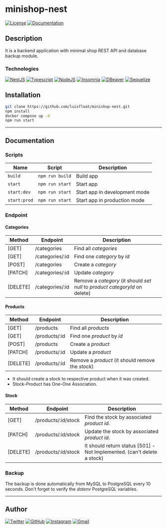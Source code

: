 # minishop-nest

<a href="README.md"><img src="https://img.shields.io/badge/License-UNLICENSED-005c99?style=flat&amp;logo=" alt="License"/></a> <a href="README.md#documentation"><img src="https://img.shields.io/badge/Documentation-README.md-005c99?style=flat&amp;logo=" alt="Documentation"/></a>

## Description

It is a backend application with minimal shop REST API and database backup module.

### Technologies

<a href="https://nestjs.com/"><img src="https://img.shields.io/badge/-NestJS-30363D?style=flat&amp;logo=nestjs" alt="NestJS"/></a> <a href="https://www.typescriptlang.org/"><img src="https://img.shields.io/badge/-Typescript-30363D?style=flat&amp;logo=typescript" alt="Typescript"/></a> <a href="https://nodejs.org/en/"><img src="https://img.shields.io/badge/-NodeJS-30363D?style=flat&amp;logo=node.js" alt="NodeJS"/></a> <a href="https://insomnia.rest/"><img src="https://img.shields.io/badge/-Insomnia-30363D?style=flat&amp;logo=insomnia" alt="Insomnia"/></a> <a href="https://dbeaver.io/"><img src="https://img.shields.io/badge/-DBeaver-30363D?style=flat&amp;logo=dbeaver" alt="DBeaver"/></a> <a href="https://sequelize.org/"><img src="https://img.shields.io/badge/-Sequelize-30363D?style=flat&amp;logo=sequelize" alt="Sequelize"/></a>

## Installation

```bash
git clone https://github.com/luisfloat/minishop-nest.git
npm install
docker compose up -d
npm run start
```

---

## Documentation

### Scripts

Name | Script | Description
-----|---------|-----------------
`build` | `npm run build` | Build app
`start` | `npm run start` | Start app
`start:dev` | `npm run start` | Start app in development mode
`start:prod` | `npm run start` | Start app in production mode

### Endpoint

#### **Categories**

Method   | Endpoint         | Description
---------|------------------|-------------------------
[GET] 	 | /categories 		| Find all *categories*
[GET] 	 | /categories/:id 	| Find one *category* by *id*
[POST] 	 | /categories 		| Create a *category*
[PATCH]  | /categories/:id 	| Update *category*
[DELETE] | /categories/:id	| Remove a *category* (it should *set null* to *product* *categoryId* on delete)

#### **Products**

Method   | Endpoint         | Description
---------|------------------|-------------------------
[GET] 	 | /products 		| Find all *products*
[GET] 	 | /products/:id    | Find one *product* by *id*
[POST] 	 | /products 		| Create a *product*
[PATCH]  | /products/:id    | Update a *product*
[DELETE] | /products/:id    | Remove a *product* (it should remove the *stock*)

- It should create a stock to respective product when it was created.
- Stock-Product has One-One Association.

#### **Stock**

Method   | Endpoint         | Description
---------|------------------|-------------------------
[GET] 	 | /products/:id/stock | Find the stock by associated *product* *id*.
[PATCH]  | /products/:id/stock | Update the stock by associated *product* *id*.
[DELETE] | /products/:id/stock | It should return status [501] - Not Implemented. (can't delete a stock)

### Backup

The backup is done automatically from MySQL to PostgreSQL every 10 seconds.
Don't forget to verify the *dotenv* PostgreSQL variables.

---

## Author

<a href="https://twitter.com/luisfloat"><img src="https://img.shields.io/badge/-Twitter-30363D?style=flat&amp;logo=twitter" alt="Twitter"/></a> <a href="https://github.com/luisfloat"><img src="https://img.shields.io/badge/-GitHub-30363D?style=flat&amp;logo=github" alt="GitHub"/></a> <a href="https://instagram.com/luisfloat"><img src="https://img.shields.io/badge/-Instagram-30363D?style=flat&amp;logo=instagram" alt="Instagram"/></a> <a href="mailto:contact@luisfloat.com"><img src="https://img.shields.io/badge/-Gmail-30363D?style=flat&amp;logo=gmail" alt="Gmail"/></a>